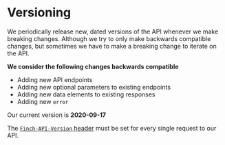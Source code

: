 # Versioning

We periodically release new, dated versions of the API whenever we make breaking changes. Although we try to only make backwards compatible changes, but sometimes we have to make a breaking change to iterate on the API.

**We consider the following changes backwards compatible**
- Adding new API endpoints
- Adding new optional parameters to existing endpoints
- Adding new data elements to existing responses
- Adding new `error`

Our current version is **2020-09-17**

The [`Finch-API-Version` header](./5-Headers.md) must be set for every single request to our API.
